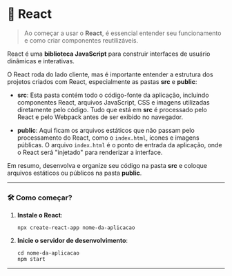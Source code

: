 # 🚀 **React**

> Ao começar a usar o **React**, é essencial entender seu funcionamento e como criar componentes reutilizáveis.

React é uma **biblioteca JavaScript** para construir interfaces de usuário dinâmicas e interativas.

O React roda do lado cliente, mas é importante entender a estrutura dos projetos criados com React, especialmente as pastas **src** e **public**:

- **src**: Esta pasta contém todo o código-fonte da aplicação, incluindo componentes React, arquivos JavaScript, CSS e imagens utilizadas diretamente pelo código. Tudo que está em **src** é processado pelo React e pelo Webpack antes de ser exibido no navegador.

- **public**: Aqui ficam os arquivos estáticos que não passam pelo processamento do React, como o `index.html`, ícones e imagens públicas. O arquivo `index.html` é o ponto de entrada da aplicação, onde o React será "injetado" para renderizar a interface.

Em resumo, desenvolva e organize seu código na pasta **src** e coloque arquivos estáticos ou públicos na pasta **public**.

---

### 🛠️ **Como começar?**

1. **Instale o React**:
    ```
    npx create-react-app nome-da-aplicacao
    ```
2. **Inicie o servidor de desenvolvimento**:
    ```
    cd nome-da-aplicacao
    npm start
    ```

---


